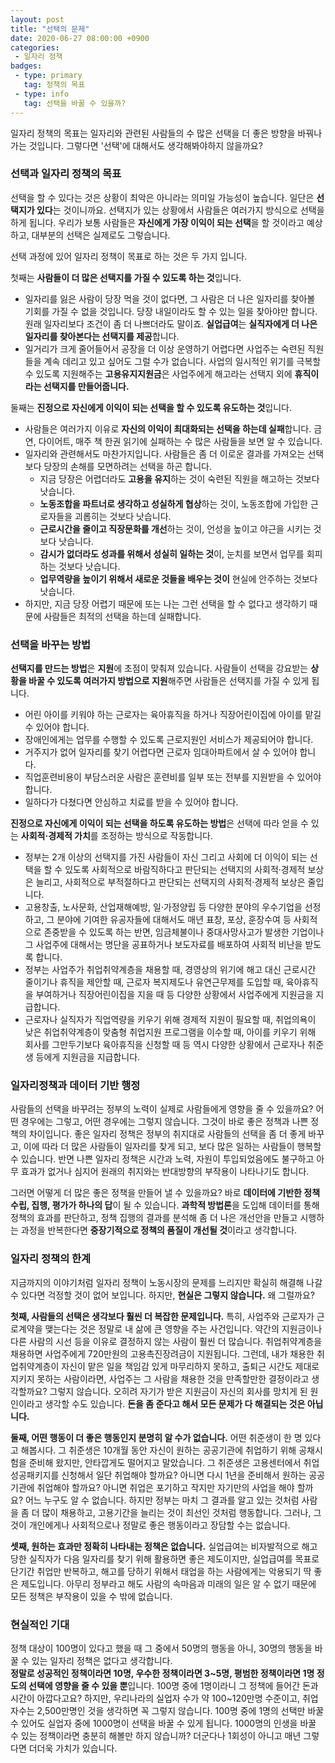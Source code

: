 ```yaml
---
layout: post
title: "선택의 문제"
date: 2020-06-27 08:00:00 +0900
categories: 
 - 일자리 정책
badges:
 - type: primary
   tag: 정책의 목표
 - type: info
   tag: 선택을 바꿀 수 있을까?
---
```


일자리 정책의 목표는 일자리와 관련된 사람들의 수 많은 선택을 더 좋은 방향을 바꿔나가는 것입니다. 그렇다면 '선택'에 대해서도 생각해봐야하지 않을까요?

<!--more-->

### **선택과 일자리 정책의 목표**

선택을 할 수 있다는 것은 상황이 최악은 아니라는 의미일 가능성이 높습니다. 일단은 **선택지가 있다**는 것이니까요. 선택지가 있는 상황에서 사람들은 여러가지 방식으로 선택을 하게 됩니다. 우리가 보통 사람들은 **자신에게 가장 이익이 되는 선택**을 할 것이라고 예상하고, 대부분의 선택은 실제로도 그렇습니다.

선택 과정에 있어 일자리 정책이 목표로 하는 것은 두 가지 입니다.  

첫째는 **사람들이 더 많은 선택지를 가질 수 있도록 하는 것**입니다.
- 일자리를 잃은 사람이 당장 먹을 것이 없다면, 그 사람은 더 나은 일자리를 찾아볼 기회를 가질 수 없을 것입니다. 당장 내일이라도 할 수 있는 일을 찾아야만 합니다. 원래 일자리보다 조건이 좀 더 나쁘더라도 말이죠. **실업급여**는 **실직자에게 더 나은 일자리를 찾아본다는 선택지를 제공**합니다.
- 일거리가 크게 줄어들어서 공장을 더 이상 운영하기 어렵다면 사업주는 숙련된 직원들을 계속 데리고 있고 싶어도 그럴 수가 없습니다. 사업의 일시적인 위기를 극복할 수 있도록 지원해주는 **고용유지지원금**은 사업주에게 해고라는 선택지 외에 **휴직이라는 선택지를 만들어줍니다.**

둘째는 **진정으로 자신에게 이익이 되는 선택을 할 수 있도록 유도하는 것**입니다.
- 사람들은 여러가지 이유로 **자신의 이익이 최대화되는 선택을 하는데 실패**합니다. 금연, 다이어트, 매주 책 한권 읽기에 실패하는 수 많은 사람들을 보면 알 수 있습니다.
- 일자리와 관련해서도 마찬가지입니다. 사람들은 좀 더 이로운 결과를 가져오는 선택보다 당장의 손해를 모면하려는 선택을 하곤 합니다.
  - 지금 당장은 어렵더라도 **고용을 유지**하는 것이 숙련된 직원을 해고하는 것보다 낫습니다.
  - **노동조합을 파트너로 생각하고 성실하게 협상**하는 것이, 노동조합에 가입한 근로자들을 괴롭히는 것보다 낫습니다.
  - **근로시간을 줄이고 직장문화를 개선**하는 것이, 언성을 높이고 야근을 시키는 것보다 낫습니다.
  - **감시가 없더라도 성과를 위해서 성실히 일하는 것**이, 눈치를 보면서 업무를 회피하는 것보다 낫습니다.
  - **업무역량을 높이기 위해서 새로운 것들을 배우는 것이** 현실에 안주하는 것보다 낫습니다.
- 하지만, 지금 당장 어렵기 때문에 또는 나는 그런 선택을 할 수 없다고 생각하기 때문에 사람들은 최적의 선택을 하는데 실패합니다.

### **선택을 바꾸는 방법**

**선택지를 만드는 방법**은 **지원**에 초점이 맞춰져 있습니다. 사람들이 선택을 강요받는 **상황을 바꿀 수 있도록 여러가지 방법으로 지원**해주면 사람들은 선택지를 가질 수 있게 됩니다.
- 어린 아이를 키워야 하는 근로자는 육아휴직을 하거나 직장어린이집에 아이를 맡길 수 있어야 합니다.
- 장애인에게는 업무를 수행할 수 있도록 근로지원인 서비스가 제공되어야 합니다.
- 거주지가 없어 일자리를 찾기 어렵다면 근로자 임대아파트에서 살 수 있어야 합니다.
- 직업훈련비용이 부담스러운 사람은 훈련비를 일부 또는 전부를 지원받을 수 있어야 합니다.
- 일하다가 다쳤다면 안심하고 치료를 받을 수 있어야 합니다.

**진정으로 자신에게 이익이 되는 선택을 하도록 유도하는 방법**은 선택에 따라 얻을 수 있는 **사회적·경제적 가치**를 조정하는 방식으로 작동합니다.
- 정부는 2개 이상의 선택지를 가진 사람들이 자신 그리고 사회에 더 이익이 되는 선택을 할 수 있도록 사회적으로 바람직하다고 판단되는 선택지의 사회적·경제적 보상은 늘리고, 사회적으로 부적절하다고 판단되는 선택지의 사회적·경제적 보상은 줄입니다.
- 고용창출, 노사문화, 산업재해예방, 일·가정양립 등 다양한 분야의 우수기업을 선정하고, 그 분야에 기여한 유공자들에 대해서도 매년 표창, 포상, 훈장수여 등 사회적으로 존중받을 수 있도록 하는 반면, 임금체불이나 중대사망사고가 발생한 기업이나 그 사업주에 대해서는 명단을 공표하거나 보도자료를 배포하여 사회적 비난을 받도록 합니다.
- 정부는 사업주가 취업취약계층을 채용할 때, 경영상의 위기에 해고 대신 근로시간 줄이기나 휴직을 제안할 때, 근로자 복지제도나 유연근무제를 도입할 때, 육아휴직을 부여하거나 직장어린이집을 지을 때 등 다양한 상황에서 사업주에게 지원금을 지급합니다. 
- 근로자나 실직자가 직업역량을 키우기 위해 경제적 지원이 필요할 때, 취업의욕이 낮은 취업취약계층이 맞춤형 취업지원 프로그램을 이수할 때, 아이를 키우기 위해 회사를 그만두기보다 육아휴직을 신청할 때 등 역시 다양한 상황에서 근로자나 취준생 등에게 지원금을 지급합니다.

### **일자리정책과 데이터 기반 행정**

사람들의 선택을 바꾸려는 정부의 노력이 실제로 사람들에게 영향을 줄 수 있을까요? 어떤 경우에는 그렇고, 어떤 경우에는 그렇지 않습니다. 그것이 바로 좋은 정책과 나쁜 정책의 차이입니다. 좋은 일자리 정책은 정부의 취지대로 사람들의 선택을 좀 더 좋게 바꾸고, 이에 따라 더 많은 사람들이 일자리를 찾게 되고, 보다 많은 일하는 사람들이 행복할 수 있습니다. 반면 나쁜 일자리 정책은 시간과 노력, 자원이 투입되었음에도 불구하고 아무 효과가 없거나 심지어 원래의 취지와는 반대방향의 부작용이 나타나기도 합니다.

그러면 어떻게 더 많은 좋은 정책을 만들어 낼 수 있을까요? 바로 **데이터에 기반한 정책 수립, 집행, 평가가 하나의 답**이 될 수 있습니다. **과학적 방법론**을 도입해 데이터를 통해 정책의 효과를 판단하고, 정책 집행의 결과를 분석해 좀 더 나은 개선안을 만들고 시행하는 과정을 반복한다면 **중장기적으로 정책의 품질이 개선될 것**이라고 생각합니다.

### **일자리 정책의 한계**

지금까지의 이야기처럼 일자리 정책이 노동시장의 문제를 느리지만 확실히 해결해 나갈 수 있다면 걱정할 것이 없어 보입니다. 하지만, **현실은 그렇지 않습니다.** 왜 그럴까요?

**첫째, 사람들의 선택은 생각보다 훨씬 더 복잡한 문제입니다.** 특히, 사업주와 근로자가 근로계약을 맺는다는 것은 정말로 내 삶에 큰 영향을 주는 사건입니다. 약간의 지원금이나 다른 사람의 시선 등을 이유로 결정하지 않는 사람이 훨씬 더 많습니다. 취업취약계층을 채용하면 사업주에게 720만원의 고용촉진장려금이 지원됩니다. 그런데, 내가 채용한 취업취약계층이 자신이 맡은 일을 책임감 있게 마무리하지 못하고, 출퇴근 시간도 제대로 지키지 못하는 사람이라면, 사업주는 그 사람을 채용한 것을 만족할만한 결정이라고 생각할까요? 그렇지 않습니다. 오히려 자기가 받은 지원금이 자신의 회사를 망치게 된 원인이라고 생각할 수도 있습니다. **돈을 좀 준다고 해서 모든 문제가 다 해결되는 것은 아닙니다.**

**둘째, 어떤 행동이 더 좋은 행동인지 분명히 알 수가 없습니다.** 어떤 취준생이 한 명 있다고 해봅시다. 그 취준생은 10개월 동안 자신이 원하는 공공기관에 취업하기 위해 공채시험을 준비해 왔지만, 안타깝게도 떨어지고 말았습니다. 그 취준생은 고용센터에서 취업성공패키지를 신청해서 일단 취업해야 할까요? 아니면 다시 1년을 준비해서 원하는 공공기관에 취업해야 할까요? 아니면 취업은 포기하고 작지만 자기만의 사업을 해야 할까요? 어느 누구도 알 수 없습니다. 하지만 정부는 마치 그 결과를 알고 있는 것처럼 사람을 좀 더 많이 채용하고, 고용기간을 늘리는 것이 최선인 것처럼 행동합니다. 그러나, 그것이 개인에게나 사회적으로나 정말로 좋은 행동이라고 장담할 수는 없습니다.

**셋째, 원하는 효과만 정확히 나타내는 정책은 없습니다.** 실업급여는 비자발적으로 해고 당한 실직자가 다음 일자리를 찾기 위해 활용하면 좋은 제도이지만, 실업급여를 목표로 단기간 취업만 반복하고, 해고를 당하기 위해서 태업을 하는 사람에게는 악용되기 딱 좋은 제도입니다. 아무리 정부라고 해도 사람의 속마음과 미래의 일은 알 수 없기 때문에 모든 정책은 부작용이 있을 수 밖에 없습니다. 

### **현실적인 기대**

정책 대상이 100명이 있다고 했을 때 그 중에서 50명의 행동을 아니, 30명의 행동을 바꿀 수 있는 일자리 정책은 없다고 생각합니다.  
**정말로 성공적인 정책이라면 10명, 우수한 정책이라면 3~5명, 평범한 정책이라면 1명 정도의 선택에 영향을 줄 수 있을 뿐**입니다. 100명 중에 1명이라니 그 정책에 들어간 돈과 시간이 아깝다고요? 하지만, 우리나라의 실업자 수가 약 100~120만명 수준이고, 취업자수는 2,500만명인 것을 생각하면 꼭 그렇지 않습니다. 100명 중에 1명의 선택만 바꿀 수 있어도 실업자 중에 1000명이 선택을 바꿀 수 있게 됩니다. 1000명의 인생을 바꿀 수 있는 정책이라면 충분히 해볼만 하지 않습니까? 더군다나 1회성이 아니고 매년 그렇다면 더더욱 가치가 있습니다.
